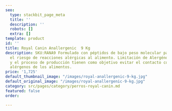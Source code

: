 ```yaml
---
seo:
  type: stackbit_page_meta
  title: ''
  description: ''
  robots: []
  extra: []
template: product
id: ''
title: Royal Canin Anallergenic  9 Kg
description: SKU:RANA9 Formulado con péptidos de bajo peso molecular para reducir
  el riesgo de reacciones alérgicas al alimento. Limitación de Alergénos. La fórmula
  y el proceso de producción tienen como objetivo evitar el contacto con fuentes de
  alérgenos de los alimentos.
price: '1,725'
default_thumbnail_image: "/images/royal-anallergenic-9-kg.jpg"
default_original_image: "/images/royal-anallergenic-9-kg.jpg"
category: src/pages/category/perros-royal-canin.md
featured: false
order: 

---
```

